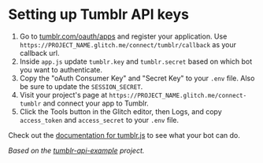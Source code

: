 # Setting up Tumblr API keys

1. Go to [tumblr.com/oauth/apps](https://www.tumblr.com/oauth/apps) and register your application. Use `https://PROJECT_NAME.glitch.me/connect/tumblr/callback` as your callback url.
2. Inside `app.js` update `tumblr.key` and `tumblr.secret` based on which bot you want to authenticate.
3. Copy the "oAuth Consumer Key" and "Secret Key" to your `.env` file. Also be sure to update the `SESSION_SECRET`.
4. Visit your project's page at `https://PROJECT_NAME.glitch.me/connect-tumblr` and connect your app to Tumblr.
5. Click the Tools button in the Glitch editor, then Logs, and copy `access_token` and `access_secret` to your `.env` file.

Check out the [documentation for tumblr.js](https://tumblr.github.io/tumblr.js/index.html) to see what your bot can do.

*Based on the [tumblr-api-example](https://glitch.com/edit/#!/tumblr-api-example) project.*
